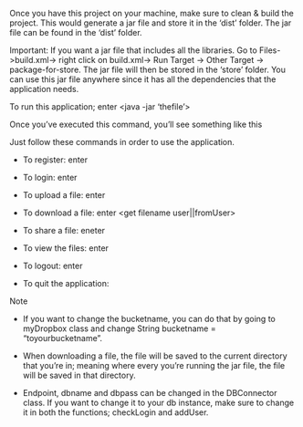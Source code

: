 Once you have this project on your machine, make sure to clean & build the project. This would generate a jar file and store it in the ‘dist’ folder.
The jar file can be found in the ‘dist’ folder.

Important: If you want a jar file that includes all the libraries. 
Go to Files->build.xml-> right click on build.xml-> Run Target -> Other Target -> package-for-store. The jar file will then be stored in the ‘store’ folder. You can use this jar file anywhere since it has all the dependencies that the application needs.

To run this application; enter <java -jar ‘thefile’>

Once you’ve executed this command, you’ll see something like this 


Just follow these commands in order to use the application.

- To register: enter <newuser username password password>

- To login: enter <login username password>

- To upload a file: enter <put filename filepath>

- To download a file: enter <get filename user||fromUser>

- To share a file: eneter <share filename userToShare>

- To view the files: enter <view>

- To logout: enter <logout>

- To quit the application: <quit>


Note
- If you want to change the bucketname, you can do that by going to myDropbox class and change String bucketname = “toyourbucketname”.

- When downloading a file, the file will be saved to the current directory that you’re in; meaning where every you’re running the jar file, the file will be saved in that directory.

- Endpoint, dbname and dbpass can be changed in the DBConnector class. If you want to change it to your db instance, make sure to change it in both the functions; checkLogin and addUser.